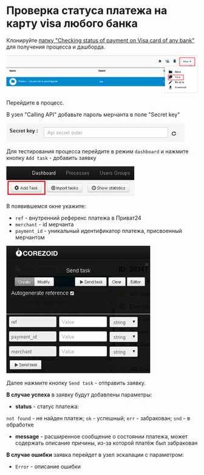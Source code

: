 # Проверка статуса платежа на карту visa любого банка

Клонируйте [папку "Checking status of payment on Visa card of any bank"](https://admin.corezoid.com/folder/conv/6081) для получения процесса и дашборда.

![](../img/copy_folder.png)

Перейдите в процесс.

В узел "Calling API" добавьте пароль мерчанта в поле "Secret key"

![](../img/secret.png)

Для тестирования процесса перейдите в режим `dashboard` и нажмите кнопку `Add task` - добавить заявку

![](../img/mandrill_dashboard.png)

В появившемся окне укажите:
*   `ref` - внутренний референс платежа в Приват24
*   `merchant` - id мерчанта
*   `payment_id` - уникальный идентификатор платежа, присвоенный мерчантом

![](../img/check_visa.png)

Далее нажмите кнопку `Send task` - отправить заявку.

**В случае успеха** в заявку будут добавлены параметры:

* **status** - статус платежа:

`not found` - не найден платеж; `ok` - успешный; `err` - забракован; `snd` - в обработке


* **message** - расширенное сообщение о состоянии платежа, может содержать описание причины, из-за которой платёж был забракован

**В случае ошибки** заявка перейдет в узел эскалации с параметром:
* `Error` - описание ошибки


